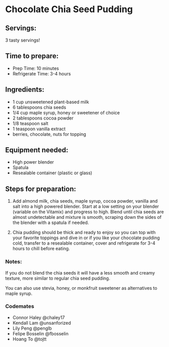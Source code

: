 
# Chocolate Chia Seed Pudding


## Servings: 

  3 tasty servings!

## Time to prepare: 
- Prep Time: 10 minutes
- Refrigerate Time: 3-4 hours

## Ingredients:
-   1 cup unsweetened plant-based milk
-   6 tablespoons chia seeds
-   1/4 cup maple syrup, honey or sweetener of choice
-   2 tablespoons cocoa powder
-   1/8 teaspoon salt
-   1 teaspoon vanilla extract
-   berries, chocolate, nuts for topping

## Equipment needed: 
-   High power blender
-   Spatula
-   Resealable container (plastic or glass)

## Steps for preparation:

1. Add almond milk, chia seeds, maple syrup, cocoa powder, vanilla and salt into a high powered blender. Start at a low setting on your blender (variable on the Vitamix) and progress to high. Blend until chia seeds are almost undetectable and mixture is smooth, scraping down the sides of the blender with a spatula if needed. 

2. Chia pudding should be thick and ready to enjoy so you can top with your favorite toppings and dive in or if you like your chocolate pudding cold, transfer to a resealable container, cover and refrigerate for 3-4 hours to chill before eating.

### Notes:
If you do not blend the chia seeds it will have a less smooth and creamy texture, more similar to regular chia seed pudding.

You can also use stevia, honey, or monkfruit sweetener as alternatives to maple syrup.


### Codemates #
- Connor Haley @chaley17
- Kendall Lam @unsanforized
- Lily Peng @penglb
- Felipe Bosselin @fbosselin
- Hoang To @tojtt

